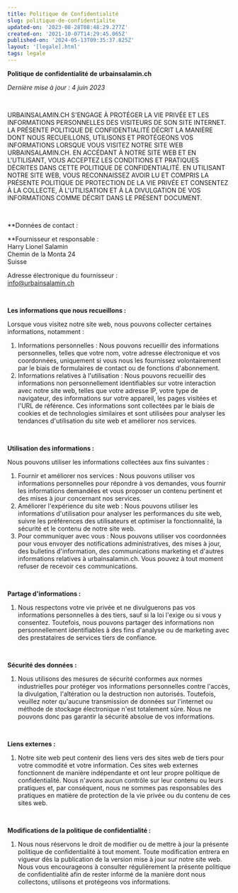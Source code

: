 ```yaml
---
title: Politique de Confidentialité
slug: politique-de-confidentialite
updated-on: '2023-08-28T08:48:29.277Z'
created-on: '2021-10-07T14:29:45.065Z'
published-on: '2024-05-13T09:35:37.825Z'
layout: '[legale].html'
tags: legale
---
```


**Politique de confidentialité de urbainsalamin.ch**‍

‍_Dernière mise à jour : 4 juin 2023_

‍

URBAINSALAMIN.CH S'ENGAGE À PROTÉGER LA VIE PRIVÉE ET LES INFORMATIONS PERSONNELLES DES VISITEURS DE SON SITE INTERNET. LA PRÉSENTE POLITIQUE DE CONFIDENTIALITÉ DÉCRIT LA MANIÈRE DONT NOUS RECUEILLONS, UTILISONS ET PROTÉGEONS VOS INFORMATIONS LORSQUE VOUS VISITEZ NOTRE SITE WEB URBAINSALAMIN.CH. EN ACCÉDANT À NOTRE SITE WEB ET EN L'UTILISANT, VOUS ACCEPTEZ LES CONDITIONS ET PRATIQUES DÉCRITES DANS CETTE POLITIQUE DE CONFIDENTIALITÉ. EN UTILISANT NOTRE SITE WEB, VOUS RECONNAISSEZ AVOIR LU ET COMPRIS LA PRÉSENTE POLITIQUE DE PROTECTION DE LA VIE PRIVÉE ET CONSENTEZ À LA COLLECTE, À L'UTILISATION ET À LA DIVULGATION DE VOS INFORMATIONS COMME DÉCRIT DANS LE PRÉSENT DOCUMENT.

‍

**Données de contact :  
  
**Fournisseur et responsable :  
Harry Lionel Salamin   
Chemin de la Monta 24  
Suisse

  
Adresse électronique du fournisseur :  
info@urbainsalamin.ch

‍

**Les informations que nous recueillons :**‍

Lorsque vous visitez notre site web, nous pouvons collecter certaines informations, notamment :  
  

1.  Informations personnelles : Nous pouvons recueillir des informations personnelles, telles que votre nom, votre adresse électronique et vos coordonnées, uniquement si vous nous les fournissez volontairement par le biais de formulaires de contact ou de fonctions d'abonnement.
2.  Informations relatives à l'utilisation : Nous pouvons recueillir des informations non personnellement identifiables sur votre interaction avec notre site web, telles que votre adresse IP, votre type de navigateur, des informations sur votre appareil, les pages visitées et l'URL de référence. Ces informations sont collectées par le biais de cookies et de technologies similaires et sont utilisées pour analyser les tendances d'utilisation du site web et améliorer nos services.

‍

**Utilisation des informations :**

Nous pouvons utiliser les informations collectées aux fins suivantes :  
  

1.  Fournir et améliorer nos services : Nous pouvons utiliser vos informations personnelles pour répondre à vos demandes, vous fournir les informations demandées et vous proposer un contenu pertinent et des mises à jour concernant nos services.
2.  Améliorer l'expérience du site web : Nous pouvons utiliser les informations d'utilisation pour analyser les performances du site web, suivre les préférences des utilisateurs et optimiser la fonctionnalité, la sécurité et le contenu de notre site web.
3.  Pour communiquer avec vous : Nous pouvons utiliser vos coordonnées pour vous envoyer des notifications administratives, des mises à jour, des bulletins d'information, des communications marketing et d'autres informations relatives à urbainsalamin.ch. Vous pouvez à tout moment refuser de recevoir ces communications.

‍

**Partage d'informations :**

1.  Nous respectons votre vie privée et ne divulguerons pas vos informations personnelles à des tiers, sauf si la loi l'exige ou si vous y consentez. Toutefois, nous pouvons partager des informations non personnellement identifiables à des fins d'analyse ou de marketing avec des prestataires de services tiers de confiance.

‍

**Sécurité des données :**

1.  Nous utilisons des mesures de sécurité conformes aux normes industrielles pour protéger vos informations personnelles contre l'accès, la divulgation, l'altération ou la destruction non autorisés. Toutefois, veuillez noter qu'aucune transmission de données sur l'internet ou méthode de stockage électronique n'est totalement sûre. Nous ne pouvons donc pas garantir la sécurité absolue de vos informations.

‍

**Liens externes :**

1.  Notre site web peut contenir des liens vers des sites web de tiers pour votre commodité et votre information. Ces sites web externes fonctionnent de manière indépendante et ont leur propre politique de confidentialité. Nous n'avons aucun contrôle sur leur contenu ou leurs pratiques et, par conséquent, nous ne sommes pas responsables des pratiques en matière de protection de la vie privée ou du contenu de ces sites web.

‍

**Modifications de la politique de confidentialité :**

1.  Nous nous réservons le droit de modifier ou de mettre à jour la présente politique de confidentialité à tout moment. Toute modification entrera en vigueur dès la publication de la version mise à jour sur notre site web. Nous vous encourageons à consulter régulièrement la présente politique de confidentialité afin de rester informé de la manière dont nous collectons, utilisons et protégeons vos informations.  
    

‍
